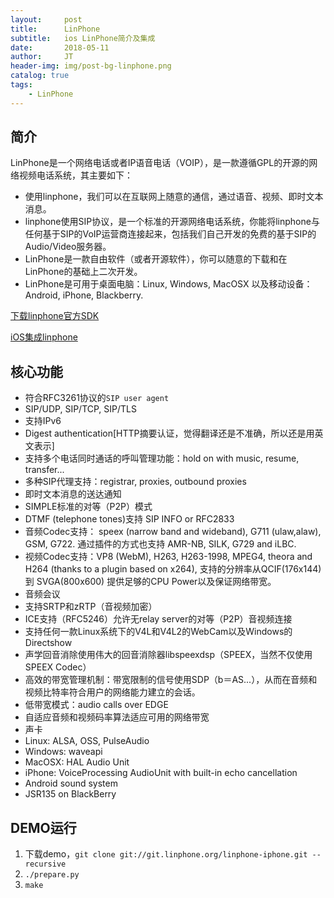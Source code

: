 ```yaml
---
layout:     post
title:      LinPhone
subtitle:   ios LinPhone简介及集成
date:       2018-05-11
author:     JT
header-img: img/post-bg-linphone.png
catalog: true
tags:
    - LinPhone
---
```



## 简介

LinPhone是一个网络电话或者IP语音电话（VOIP），是一款遵循GPL的开源的网络视频电话系统，其主要如下：

* 使用linphone，我们可以在互联网上随意的通信，通过语音、视频、即时文本消息。
* linphone使用SIP协议，是一个标准的开源网络电话系统，你能将linphone与任何基于SIP的VoIP运营商连接起来，包括我们自己开发的免费的基于SIP的Audio/Video服务器。
* LinPhone是一款自由软件（或者开源软件），你可以随意的下载和在LinPhone的基础上二次开发。
* LinPhone是可用于桌面电脑：Linux, Windows, MacOSX 以及移动设备：Android, iPhone, Blackberry.

[下载linphone官方SDK](http://www.linphone.org/technical-corner/liblinphone/downloads) 

[iOS集成linphone](https://blog.csdn.net/kun__kun/article/details/62888923)

## 核心功能

* 符合RFC3261协议的`SIP user agent`
* SIP/UDP, SIP/TCP, SIP/TLS
* 支持IPv6
* Digest authentication[HTTP摘要认证，觉得翻译还是不准确，所以还是用英文表示]
* 支持多个电话同时通话的呼叫管理功能：hold on with music, resume, transfer...
* 多种SIP代理支持：registrar, proxies, outbound proxies
* 即时文本消息的送达通知
* SIMPLE标准的对等（P2P）模式
* DTMF (telephone tones)支持 SIP INFO or RFC2833
* 音频Codec支持： speex (narrow band and wideband), G711 (ulaw,alaw), GSM, G722. 通过插件的方式也支持 AMR-NB, SILK, G729 and iLBC.
* 视频Codec支持：VP8 (WebM), H263, H263-1998, MPEG4, theora and H264 (thanks to a plugin based on x264), 支持的分辨率从QCIF(176x144) 到 SVGA(800x600) 提供足够的CPU Power以及保证网络带宽。
* 音频会议
* 支持SRTP和zRTP（音视频加密）
* ICE支持（RFC5246）允许无relay server的对等（P2P）音视频连接
* 支持任何一款Linux系统下的V4L和V4L2的WebCam以及Windows的Directshow
* 声学回音消除使用伟大的回音消除器libspeexdsp（SPEEX，当然不仅使用SPEEX Codec）
* 高效的带宽管理机制：带宽限制的信号使用SDP（b＝AS...），从而在音频和视频比特率符合用户的网络能力建立的会话。
* 低带宽模式：audio calls over EDGE
* 自适应音频和视频码率算法适应可用的网络带宽
* 声卡
 * Linux: ALSA, OSS, PulseAudio
 * Windows: waveapi
 * MacOSX: HAL Audio Unit
 * iPhone: VoiceProcessing AudioUnit with built-in echo cancellation
 * Android sound system
 * JSR135 on BlackBerry
 
  
## DEMO运行
 
1. 下载demo，`git clone git://git.linphone.org/linphone-iphone.git --recursive`
2. `./prepare.py`
3. `make`
 